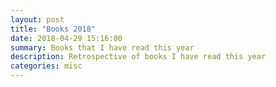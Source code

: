 ```yaml
---
layout: post
title: "Books 2018"
date: 2018-04-29 15:16:00
summary: Books that I have read this year
description: Retrospective of books I have read this year
categories: misc
---
```

